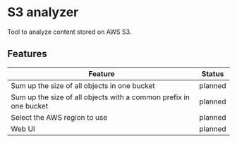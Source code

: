 # S3 analyzer

Tool to analyze content stored on AWS S3.

## Features

Feature                                                           | Status
----------------------------------------------------------------- | ------
Sum up the size of all objects in one bucket                      | planned
Sum up the size of all objects with a common prefix in one bucket | planned
Select the AWS region to use                                      | planned
Web UI                                                            | planned
